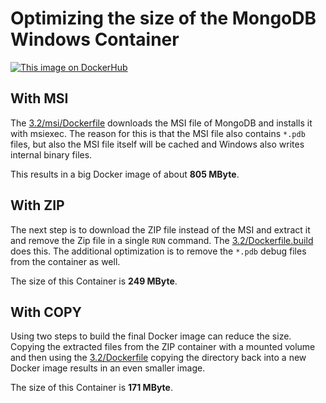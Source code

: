 # Optimizing the size of the MongoDB Windows Container
[![This image on DockerHub](https://img.shields.io/docker/pulls/stefanscherer/mongo-windows.svg)](https://hub.docker.com/r/stefanscherer/mongo-windows/)

## With MSI

The [3.2/msi/Dockerfile](3.2/msi/Dockerfile) downloads the MSI file of MongoDB and installs it with msiexec.
The reason for this is that the MSI file also contains `*.pdb` files, but also
the MSI file itself will be cached and Windows also writes internal binary files.

This results in a big Docker image of about **805 MByte**.

## With ZIP

The next step is to download the ZIP file instead of the MSI and extract it and remove the Zip file in a single `RUN` command. The [3.2/Dockerfile.build](3.2/Dockerfile.build) does this.
The additional optimization is to remove the `*.pdb` debug files from the container as well.

The size of this Container is **249 MByte**.

## With COPY

Using two steps to build the final Docker image can reduce the size.
Copying the extracted files from the ZIP container with a mounted volume and then
using the [3.2/Dockerfile](3.2/Dockerfile) copying the directory back into a new Docker image results in an even smaller image.

The size of this Container is **171 MByte**.
